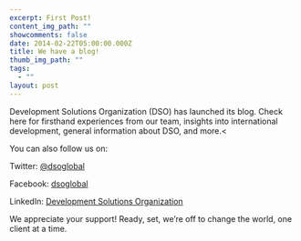 ```yaml
---
excerpt: First Post!
content_img_path: ""
showcomments: false
date: 2014-02-22T05:00:00.000Z
title: We have a blog!
thumb_img_path: ""
tags:
  - ""
layout: post
---
```

Development Solutions Organization (DSO) has launched its blog. Check here for firsthand experiences from our team, insights into international development, general information about DSO, and more.<

You can also follow us on:

Twitter: [@dsoglobal](https://twitter.com/dsoglobal) 

Facebook: [dsoglobal](https://www.facebook.com/dsoglobal)  

LinkedIn: [Development Solutions Organization](https://www.linkedin.com/company/1093573)

We appreciate your support! Ready, set, we’re off to change the world, one client at a time.